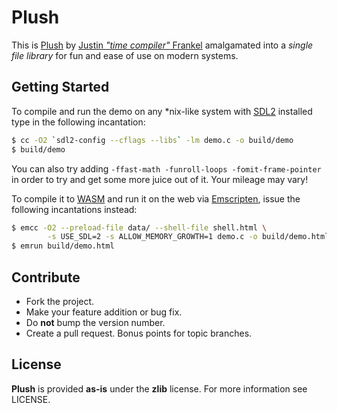 Plush
=====
This is [Plush][plush] by [Justin *"time compiler"* Frankel][jtcf] amalgamated
into a *single file library* for fun and ease of use on modern systems.

Getting Started
---------------
To compile and run the demo on any \*nix-like system with [SDL2][sdl2] installed type in
the following incantation:

```bash
$ cc -O2 `sdl2-config --cflags --libs` -lm demo.c -o build/demo
$ build/demo
```

You can also try adding `-ffast-math -funroll-loops -fomit-frame-pointer` in order to try and get some
more juice out of it. Your mileage may vary!

To compile it to [WASM][wasm] and run it on the web via [Emscripten][emscripten], issue the following
incantations instead:

```bash
$ emcc -O2 --preload-file data/ --shell-file shell.html \
        -s USE_SDL=2 -s ALLOW_MEMORY_GROWTH=1 demo.c -o build/demo.html
$ emrun build/demo.html
```

Contribute
----------
* Fork the project.
* Make your feature addition or bug fix.
* Do **not** bump the version number.
* Create a pull request. Bonus points for topic branches.

License
-------
**Plush** is provided **as-is** under the **zlib** license.
For more information see LICENSE.

[plush]: https://1014.org/code/nullsoft/plush/
[jtcf]: https://1014.org/
[mingw]: https://www.mingw-w64.org/
[sdl2]: https://www.libsdl.org/
[wasm]: https://webassembly.org/
[emscripten]: https://emscripten.org/
